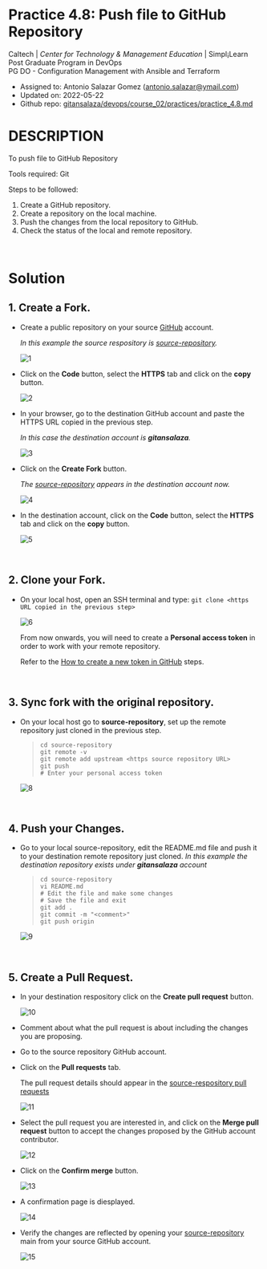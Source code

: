 # Practice 4.8: Push file to GitHub Repository

Caltech | _Center for Technology & Management Education_ | Simpl¡Learn <br/>
Post Graduate Program in DevOps <br/>
PG DO - Configuration Management with Ansible and Terraform <br/>

- Assigned to: Antonio Salazar Gomez ([antonio.salazar@ymail.com](mailto:antonio.salazar@ymail.com))
- Updated on:  2022-05-22 
- Github repo: [gitansalaza/devops/course_02/practices/practice_4.8.md](https://github.com/gitansalaza/devops/blob/main/course_02/practices/practice_4.8.md)

# DESCRIPTION
To push file to GitHub Repository

Tools required: Git

Steps to be followed:

1. Create a GitHub repository.
2. Create a repository on the local machine.
3. Push the changes from the local repository to GitHub.
4. Check the status of the local and remote repository.

<br/>

# Solution
## 1. Create a Fork. 

- Create a public repository on your source [GitHub](https://github.com) account. 
  
    _In this example the source respository is [source-repository](https://github.com/asgdevops/source-repository)._

    ![1](images/4.7_create_a_pull_request_01.jpg)

- Click on the **Code** button, select the **HTTPS** tab and click on the **copy** button.
 
    ![2](images/4.7_create_a_pull_request_02.jpg)

- In your browser, go to the destination GitHub account and paste the HTTPS URL copied in the previous step.

    _In this case the destination account is **gitansalaza**._

    ![3](images/4.7_create_a_pull_request_03.jpg)

- Click on the **Create Fork** button.

    _The [source-repository](https://github.com/asgdevops/source-repository) appears in the destination account now._

    ![4](images/4.7_create_a_pull_request_04.jpg)

- In the destination account, click on the **Code** button, select the **HTTPS** tab and click on the **copy** button.

    ![5](images/4.7_create_a_pull_request_05.jpg)

<br/>

## 2. Clone your Fork.
- On your local host, open an SSH terminal and type: `git clone <https URL copied in the previous step>`

    ![6](images/4.7_create_a_pull_request_06.jpg)

    From now onwards, you will need to create a **Personal access token** in order to work with your remote repository.

    Refer to the [How to create a new token in GitHub](https://github.com/gitansalaza/devops/tree/main/token) steps.

<br/>

## 3. Sync fork with the original repository.
- On your local host go to **source-repository**, set up the remote repository just cloned in the previous step.

    >```
    > cd source-repository
    > git remote -v
    > git remote add upstream <https source repository URL>
    > git push 
    > # Enter your personal access token 
    >```

    ![8](images/4.7_create_a_pull_request_08.jpg)

<br/>

## 4. Push your Changes.    

- Go to your local source-repository, edit the README.md file and push it to your destination remote repository just cloned. _In this example the destination repository exists under **gitansalaza** account_

    >```
    > cd source-repository
    > vi README.md
    > # Edit the file and make some changes 
    > # Save the file and exit
    > git add .
    > git commit -m "<comment>"
    > git push origin
    >```

    ![9](images/4.7_create_a_pull_request_09.jpg)

<br/>

## 5. Create a Pull Request.
- In your destination respository click on the **Create pull request** button.

    ![10](images/4.7_create_a_pull_request_10.jpg)

- Comment about what the pull request is about including the changes you are proposing.

- Go to the source repository GitHub account.
- Click on the **Pull requests** tab.
    
    The pull request details should appear in the [source-respository pull requests](https://github.com/asgdevops/source-repository/pulls?q=is%3Apr+is%3Aclosed)

    ![11](images/4.7_create_a_pull_request_11.jpg)

- Select the pull request you are interested in, and click on the **Merge pull request** button to accept the changes proposed by the GitHub account contributor.

    ![12](images/4.7_create_a_pull_request_12.jpg)

- Click on the **Confirm merge** button.

    ![13](images/4.7_create_a_pull_request_13.jpg)

- A confirmation page is diesplayed.

    ![14](images/4.7_create_a_pull_request_14.jpg)

- Verify the changes are reflected by opening your [source-repository](https://github.com/asgdevops/source-repository) main from your source GitHub account.
  
    ![15](images/4.7_create_a_pull_request_15.jpg)


